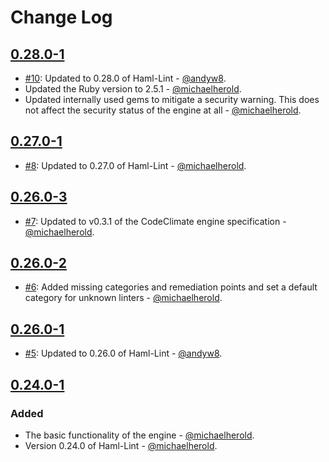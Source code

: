 # Change Log

## [0.28.0-1](https://github.com/michaelherold/codeclimate-haml-lint/tree/v0.27.0-1)

* [#10](https://github.com/michaelherold/codeclimate-haml-lint/pull/10): Updated to 0.28.0 of Haml-Lint - [@andyw8].
* Updated the Ruby version to 2.5.1 - [@michaelherold].
* Updated internally used gems to mitigate a security warning. This does not affect the security status of the engine at all - [@michaelherold].

## [0.27.0-1](https://github.com/michaelherold/codeclimate-haml-lint/tree/v0.27.0-1)

* [#8](https://github.com/michaelherold/codeclimate-haml-lint/pull/8): Updated to 0.27.0 of Haml-Lint - [@michaelherold].

## [0.26.0-3](https://github.com/michaelherold/codeclimate-haml-lint/tree/v0.26.0-3)

* [#7](https://github.com/michaelherold/codeclimate-haml-lint/pull/7): Updated to v0.3.1 of the CodeClimate engine specification - [@michaelherold].

## [0.26.0-2](https://github.com/michaelherold/codeclimate-haml-lint/tree/v0.26.0-2)

* [#6](https://github.com/michaelherold/codeclimate-haml-lint/pull/6): Added missing categories and remediation points and set a default category for unknown linters - [@michaelherold].

## [0.26.0-1](https://github.com/michaelherold/codeclimate-haml-lint/tree/v0.26.0-1)

* [#5](https://github.com/michaelherold/codeclimate-haml-lint/pull/5): Updated to 0.26.0 of Haml-Lint - [@andyw8].

## [0.24.0-1](https://github.com/michaelherold/codeclimate-haml-lint/tree/v0.24.0-1)

### Added

* The basic functionality of the engine - [@michaelherold].
* Version 0.24.0 of Haml-Lint - [@michaelherold].

[@andyw8]: https://github.com/andyw8
[@michaelherold]: https://github.com/michaelherold

